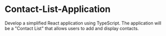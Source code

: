 # Contact-List-Application
Develop a simplified React application using TypeScript. The application will be a "Contact List" that allows users to add and display contacts.
